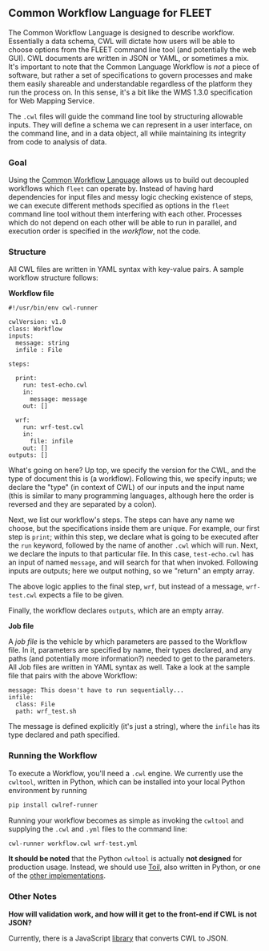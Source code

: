 ## Common Workflow Language for FLEET

The Common Workflow Language is designed to describe workflow. Essentially a data schema, CWL will dictate how users will be able to choose options from the FLEET command line tool (and potentially the web GUI). CWL documents are written in JSON or YAML, or sometimes a mix. It's important to note that the Common Language Workflow is *not* a piece of software, but rather a set of specifications to govern processes and make them easily shareable and understandable regardless of the platform they run the process on. In this sense, it's a bit like the WMS 1.3.0 specification for Web Mapping Service. 

The `.cwl` files will guide the command line tool by structuring allowable inputs. They will define a schema we can represent in a user interface, on the command line, and in a data object, all while maintaining its integrity from code to analysis of data.

### Goal

Using the [Common Workflow Language](https://www.commonwl.org) allows us to build out decoupled workflows which `fleet` can operate by. Instead of having hard dependencies for input files and messy logic checking existence of steps, we can execute different methods specified as options in the `fleet` command line tool without them interfering with each other. Processes which do not depend on each other will be able to run in parallel, and execution order is specified in the *workflow*, not the code. 

### Structure 

All CWL files are written in YAML syntax with key-value pairs. A sample workflow structure follows:

__Workflow file__

```
#!/usr/bin/env cwl-runner

cwlVersion: v1.0
class: Workflow
inputs:
  message: string
  infile : File

steps:
 
  print:
    run: test-echo.cwl
    in: 
      message: message
    out: []

  wrf:
    run: wrf-test.cwl
    in:
      file: infile
    out: []
outputs: []
```

What's going on here? Up top, we specify the version for the CWL, and the type of document this is (a workflow). Following this, we specify inputs; we declare the "type" (in context of CWL) of our inputs and the input name (this is similar to many programming languages, although here the order is reversed and they are separated by a colon).

Next, we list our workflow's steps. The steps can have any name we choose, but the specifications inside them are unique. For example, our first step is `print`; within this step, we declare what is going to be executed after the `run` keyword, followed by the name of another `.cwl` which will run. Next, we declare the inputs to that particular file. In this case, `test-echo.cwl` has an input of named `message`, and will search for that when invoked. Following inputs are outputs; here we output nothing, so we "return" an empty array.

The above logic applies to the final step, `wrf`, but instead of a message, `wrf-test.cwl` expects a file to be given. 

Finally, the workflow declares `outputs`, which are an empty array.

__Job file__

A *job file* is the vehicle by which parameters are passed to the Workflow file. In it, parameters are specified by name, their types declared, and any paths (and potentially more information?) needed to get to the parameters. All Job files are written in YAML syntax as well. Take a look at the sample file that pairs with the above Workflow:

```
message: This doesn't have to run sequentially...
infile:
  class: File
  path: wrf_test.sh 
```

The message is defined explicitly (it's just a string), where the `infile` has its type declared and path specified.


### Running the Workflow

To execute a Workflow, you'll need a `.cwl` engine. We currently use the `cwltool`, written in Python, which can be installed into your local Python environment by running 

```bash
pip install cwlref-runner
```

Running your workflow becomes as simple as invoking the `cwltool` and supplying the `.cwl` and `.yml` files to the command line:

```bash
cwl-runner workflow.cwl wrf-test.yml
```

__It should be noted__ that the Python `cwltool` is actually __not designed__ for production usage. Instead, we should use [Toil](https://toil.readthedocs.io/en/), also written in Python, or one of the [other implementations](https://www.commonwl.org/#Implementations). 

### Other Notes

__How will validation work, and how will it get to the front-end if CWL is not JSON?__

Currently, there is a JavaScript [library](https://www.npmjs.com/package/cwl-json-schema) that converts CWL to JSON.
